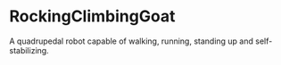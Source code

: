 # RockingClimbingGoat
A quadrupedal robot capable of walking, running, standing up and self-stabilizing.
